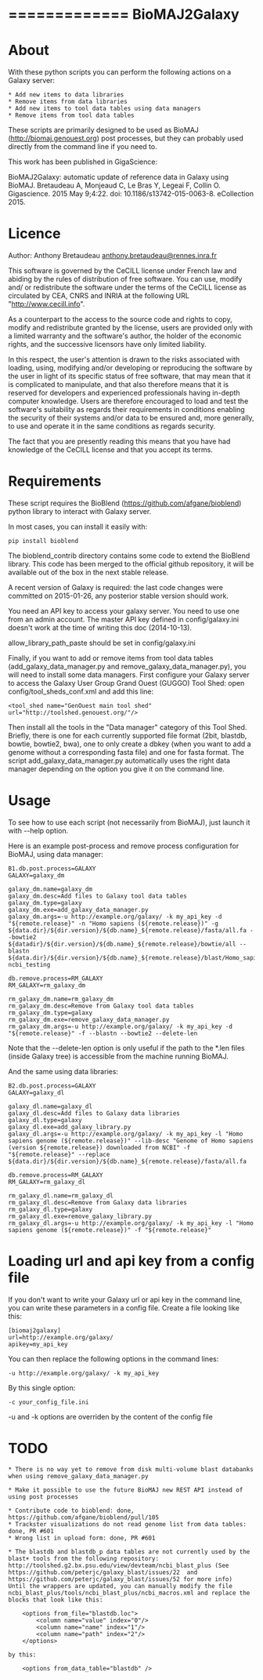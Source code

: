 =============
BioMAJ2Galaxy
=============

About
=====

With these python scripts you can perform the following actions on a Galaxy server:

    * Add new items to data libraries
    * Remove items from data libraries
    * Add new items to tool data tables using data managers
    * Remove items from tool data tables

These scripts are primarily designed to be used as BioMAJ (http://biomaj.genouest.org) post processes,
but they can probably used directly from the command line if you need to.

This work has been published in GigaScience:

BioMAJ2Galaxy: automatic update of reference data in Galaxy using BioMAJ.
Bretaudeau A, Monjeaud C, Le Bras Y, Legeai F, Collin O.
Gigascience. 2015 May 9;4:22. doi: 10.1186/s13742-015-0063-8. eCollection 2015.

Licence
=======

Author: Anthony Bretaudeau <anthony.bretaudeau@rennes.inra.fr>

This software is governed by the CeCILL license under French law and
abiding by the rules of distribution of free software.  You can  use, 
modify and/ or redistribute the software under the terms of the CeCILL
license as circulated by CEA, CNRS and INRIA at the following URL
"http://www.cecill.info".

As a counterpart to the access to the source code and  rights to copy,
modify and redistribute granted by the license, users are provided only
with a limited warranty  and the software's author,  the holder of the
economic rights,  and the successive licensors  have only  limited
liability. 

In this respect, the user's attention is drawn to the risks associated
with loading,  using,  modifying and/or developing or reproducing the
software by the user in light of its specific status of free software,
that may mean  that it is complicated to manipulate,  and  that  also
therefore means  that it is reserved for developers  and  experienced
professionals having in-depth computer knowledge. Users are therefore
encouraged to load and test the software's suitability as regards their
requirements in conditions enabling the security of their systems and/or 
data to be ensured and,  more generally, to use and operate it in the 
same conditions as regards security. 

The fact that you are presently reading this means that you have had
knowledge of the CeCILL license and that you accept its terms.

Requirements
============

These script requires the BioBlend (https://github.com/afgane/bioblend) python library to interact with Galaxy server.

In most cases, you can install it easily with:

    pip install bioblend

The bioblend_contrib directory contains some code to extend the BioBlend library. This code has been merged to the official github repository, it will be available out of the box in the next stable release.

A recent version of Galaxy is required: the last code changes were committed on 2015-01-26, any posterior stable version should work. 

You need an API key to access your galaxy server. You need to use one from an admin account. The master API key defined in config/galaxy.ini doesn't work at the time of writing this doc (2014-10-13).

allow_library_path_paste should be set in config/galaxy.ini

Finally, if you want to add or remove items from tool data tables (add_galaxy_data_manager.py and remove_galaxy_data_manager.py), you will need to install some data managers.
First configure your Galaxy server to access the Galaxy User Group Grand Ouest (GUGGO) Tool Shed: open config/tool_sheds_conf.xml and add this line:

    <tool_shed name="GenOuest main tool shed" url="http://toolshed.genouest.org/"/>

Then install all the tools in the "Data manager" category of this Tool Shed. Briefly, there is one for each currently supported file format (2bit, blastdb, bowtie, bowtie2, bwa), one to only create a dbkey (when you want to add a genome without a corresponding fasta file) and one for fasta format. The script add_galaxy_data_manager.py automatically uses the right data manager depending on the option you give it on the command line.

Usage
=====

To see how to use each script (not necessarily from BioMAJ), just launch it with --help option.

Here is an example post-process and remove process configuration for BioMAJ, using data manager:

    B1.db.post.process=GALAXY
    GALAXY=galaxy_dm

    galaxy_dm.name=galaxy_dm
    galaxy_dm.desc=Add files to Galaxy tool data tables
    galaxy_dm.type=galaxy
    galaxy_dm.exe=add_galaxy_data_manager.py
    galaxy_dm.args=-u http://example.org/galaxy/ -k my_api_key -d "${remote.release}" -n "Homo sapiens (${remote.release})" -g ${data.dir}/${dir.version}/${db.name}_${remote.release}/fasta/all.fa --bowtie2 ${datadir}/${dir.version}/${db.name}_${remote.release}/bowtie/all --blastn ${data.dir}/${dir.version}/${db.name}_${remote.release}/blast/Homo_sapiens-ncbi_testing

    db.remove.process=RM_GALAXY
    RM_GALAXY=rm_galaxy_dm

    rm_galaxy_dm.name=rm_galaxy_dm
    rm_galaxy_dm.desc=Remove from Galaxy tool data tables
    rm_galaxy_dm.type=galaxy
    rm_galaxy_dm.exe=remove_galaxy_data_manager.py
    rm_galaxy_dm.args=-u http://example.org/galaxy/ -k my_api_key -d "${remote.release}" -f --blastn --bowtie2 --delete-len

Note that the --delete-len option is only useful if the path to the *.len files (inside Galaxy tree) is accessible from the machine running BioMAJ.

And the same using data libraries:

    B2.db.post.process=GALAXY
    GALAXY=galaxy_dl

    galaxy_dl.name=galaxy_dl
    galaxy_dl.desc=Add files to Galaxy data libraries
    galaxy_dl.type=galaxy
    galaxy_dl.exe=add_galaxy_library.py
    galaxy_dl.args=-u http://example.org/galaxy/ -k my_api_key -l "Homo sapiens genome (${remote.release})" --lib-desc "Genome of Homo sapiens (version ${remote.release}) downloaded from NCBI" -f "${remote.release}" --replace ${data.dir}/${dir.version}/${db.name}_${remote.release}/fasta/all.fa

    db.remove.process=RM_GALAXY
    RM_GALAXY=rm_galaxy_dl

    rm_galaxy_dl.name=rm_galaxy_dl
    rm_galaxy_dl.desc=Remove from Galaxy data libraries
    rm_galaxy_dl.type=galaxy
    rm_galaxy_dl.exe=remove_galaxy_library.py
    rm_galaxy_dl.args=-u http://example.org/galaxy/ -k my_api_key -l "Homo sapiens genome (${remote.release})" -f "${remote.release}"


Loading url and api key from a config file
==========================================

If you don't want to write your Galaxy url or api key in the command line, you can write these parameters in a config file.
Create a file looking like this:

    [biomaj2galaxy]
    url=http://example.org/galaxy/
    apikey=my_api_key

You can then replace the following options in the command lines:

    -u http://example.org/galaxy/ -k my_api_key

By this single option:

    -c your_config_file.ini

-u and -k options are overriden by the content of the config file

TODO
====

    * There is no way yet to remove from disk multi-volume blast databanks when using remove_galaxy_data_manager.py
    
    * Make it possible to use the future BioMAJ new REST API instead of using post processes
    
    * Contribute code to bioblend: done, https://github.com/afgane/bioblend/pull/105
    * Trackster visualizations do not read genome list from data tables: done, PR #601
    * Wrong list in upload form: done, PR #601
    
    * The blastdb and blastdb_p data tables are not currently used by the blast+ tools from the following repository: http://toolshed.g2.bx.psu.edu/view/devteam/ncbi_blast_plus (See https://github.com/peterjc/galaxy_blast/issues/22  and https://github.com/peterjc/galaxy_blast/issues/52 for more info)
    Until the wrappers are updated, you can manually modify the file ncbi_blast_plus/tools/ncbi_blast_plus/ncbi_macros.xml and replace the blocks that look like this:
    
        <options from_file="blastdb.loc">
            <column name="value" index="0"/>
            <column name="name" index="1"/>
            <column name="path" index="2"/>
        </options>

    by this:
    
        <options from_data_table="blastdb" />
